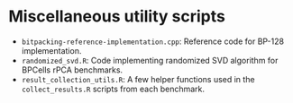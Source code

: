 # Miscellaneous utility scripts

- `bitpacking-reference-implementation.cpp`: Reference code for BP-128 implementation.
- `randomized_svd.R`: Code implementing randomized SVD algorithm for BPCells rPCA benchmarks.
- `result_collection_utils.R`: A few helper functions used in the `collect_results.R` scripts from each benchmark.